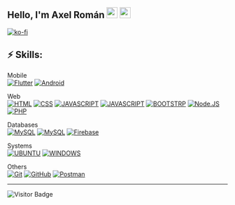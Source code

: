 ## Hello, I'm Axel Román <img src="https://media.giphy.com/media/hvRJCLFzcasrR4ia7z/giphy.gif" width="25px">  <img src="https://flagicons.lipis.dev/flags/4x3/mx.svg" width="25px"> 

[![ko-fi](https://ko-fi.com/img/githubbutton_sm.svg)](https://ko-fi.com/G2G8CVKCE)


## ⚡ Skills:

Mobile </br>
[![Flutter](https://img.shields.io/badge/Flutter-4a5fff?style=for-the-badge&logo=flutter&logoColor=white&labelColor=101010)]()
[![Android](https://img.shields.io/badge/Android-2fd37d?style=for-the-badge&logo=android&logoColor=white&labelColor=101010)]()

<!-- 
Desing <br>
[![FIGMA](https://img.shields.io/badge/figma-f2f2f2?style=for-the-badge&logo=figma&logoColor=white&labelColor=101010)]()
[![ILLISTRATOR](https://img.shields.io/badge/illustrator-f79500?style=for-the-badge&logo=adobe%20illustrator&logoColor=white&labelColor=101010)]() 
-->

Web </br>
[![HTML](https://img.shields.io/badge/HTML-FF0000?style=for-the-badge&logo=html5&logoColor=white&labelColor=101010)]()
[![CSS](https://img.shields.io/badge/CSS-146eb0?style=for-the-badge&logo=css3&logoColor=white&labelColor=101010)]()
[![JAVASCRIPT](https://img.shields.io/badge/JavaScript-F7DF1E?style=for-the-badge&logo=javascript&logoColor=white&labelColor=101010)]()
[![JAVASCRIPT](https://img.shields.io/badge/Typescript-0871cd?style=for-the-badge&logo=typescript&logoColor=white&labelColor=101010)]()
[![BOOTSTRP](https://img.shields.io/badge/bootstrap-8210f5?style=for-the-badge&logo=bootstrap&logoColor=white&labelColor=101010)]()
[![Node.JS](https://img.shields.io/badge/Node.JS-339933?style=for-the-badge&logo=node.js&logoColor=white&labelColor=101010)]()
[![PHP](https://img.shields.io/badge/PHP-777BB4?style=for-the-badge&logo=PHP&logoColor=white&labelColor=101010)]()

Databases </br>
[![MySQL](https://img.shields.io/badge/postgresql-316192?style=for-the-badge&logo=postgresql&logoColor=white&labelColor=101010)]()
[![MySQL](https://img.shields.io/badge/MySQL-4479A1?style=for-the-badge&logo=mysql&logoColor=white&labelColor=101010)]()
[![Firebase](https://img.shields.io/badge/Firebase-FFCA28?style=for-the-badge&logo=firebase&logoColor=white&labelColor=101010)]()

Systems </br>
[![UBUNTU](https://img.shields.io/badge/ubuntu-f66009?style=for-the-badge&logo=ubuntu&logoColor=white&labelColor=101010)]()
[![WINDOWS](https://img.shields.io/badge/windows-0871cd?style=for-the-badge&logo=windows&logoColor=white&labelColor=101010)]()

Others </br>
[![Git](https://img.shields.io/badge/Git-ff6340?style=for-the-badge&logo=git&logoColor=white&labelColor=101010)]()
[![GitHub](https://img.shields.io/badge/GitHub-303030?style=for-the-badge&logo=github&logoColor=white&labelColor=101010)]()
[![Postman](https://img.shields.io/badge/Postman-FF6C37?style=for-the-badge&logo=Postman&logoColor=white&labelColor=101010)]()

---
![Visitor Badge](https://visitor-badge.laobi.icu/badge?page_id=axelroman20.axelroman20)
